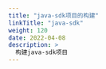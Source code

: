 ```yaml
---
title: "java-sdk项目的构建"
linkTitle: "java-sdk"
weight: 120
date: 2022-04-08
description: >
  构建java-sdk项目
---
```


